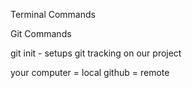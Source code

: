 Terminal Commands


Git Commands

git init - setups git tracking on our project


your computer = local
github = remote